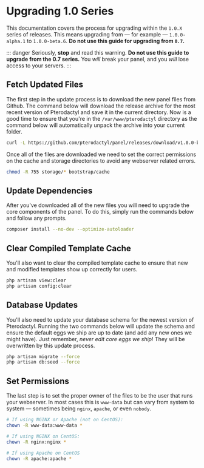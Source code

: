 # Upgrading 1.0 Series
This documentation covers the process for upgrading within the `1.0.X` series of releases. This means upgrading from
&mdash; for example &mdash; `1.0.0-alpha.1` to `1.0.0-beta.6`. **Do not use this guide for upgrading from `0.7`.**

::: danger
Seriously, **stop** and read this warning. **Do not use this guide to upgrade from the 0.7 series.** You _will_
break your panel, and you _will_ lose access to your servers.
:::

## Fetch Updated Files
The first step in the update process is to download the new panel files from Github. The command below will download
the release archive for the most recent version of Pterodactyl and save it in the current directory. Now is a good time
to ensure that you're in the `/var/www/pterodactyl` directory as the command below will automatically unpack the archive
into your current folder.

``` bash
curl -L https://github.com/pterodactyl/panel/releases/download/v1.0.0-beta.6/panel.tar.gz | tar -xzv
```

Once all of the files are downloaded we need to set the correct permissions on the cache and storage directories to avoid
any webserver related errors.

``` bash
chmod -R 755 storage/* bootstrap/cache
```

## Update Dependencies
After you've downloaded all of the new files you will need to upgrade the core components of the panel. To do this,
simply run the commands below and follow any prompts.

``` bash
composer install --no-dev --optimize-autoloader
```

## Clear Compiled Template Cache
You'll also want to clear the compiled template cache to ensure that new and modified templates show up correctly for
users.

``` bash
php artisan view:clear
php artisan config:clear
```

## Database Updates
You'll also need to update your database schema for the newest version of Pterodactyl. Running the two commands below
will update the schema and ensure the default eggs we ship are up to date (and add any new ones we might have). Just
remember, _never edit core eggs we ship_! They will be overwritten by this update process.
``` bash
php artisan migrate --force
php artisan db:seed --force
```

## Set Permissions
The last step is to set the proper owner of the files to be the user that runs your webserver. In most cases this
is `www-data` but can vary from system to system &mdash; sometimes being `nginx`, `apache`, or even `nobody`.

``` bash
# If using NGINX or Apache (not on CentOS):
chown -R www-data:www-data * 

# If using NGINX on CentOS:
chown -R nginx:nginx *

# If using Apache on CentOS
chown -R apache:apache *
```

